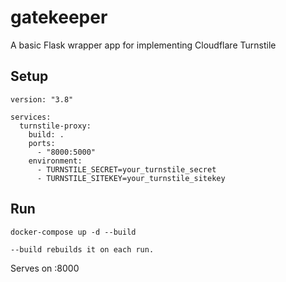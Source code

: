 # gatekeeper
A basic Flask wrapper app for implementing Cloudflare Turnstile

## Setup

```
version: "3.8"

services:
  turnstile-proxy:
    build: .
    ports:
      - "8000:5000"
    environment:
      - TURNSTILE_SECRET=your_turnstile_secret
      - TURNSTILE_SITEKEY=your_turnstile_sitekey
```

## Run

```
docker-compose up -d --build
```

`--build rebuilds it on each run.`

Serves on :8000
